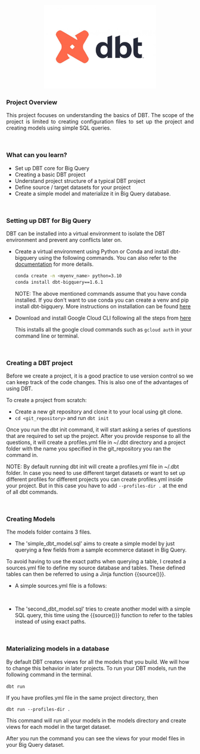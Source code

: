 <p align="center"><img src="https://github.com/saiakhilgolla/DBT/blob/main/assests/DBT%20logo.jpg" width="300px"></p>

<h3>Project Overview</h3>
<p align = "justify">This project focuses on understanding the basics of DBT. The scope of the project is limited to creating configuration files to set up the project and creating models using simple SQL queries. <p>

<img src = "https://img.shields.io/badge/-red?style=for-the-badge" width="1500px" height="1px">

### What can you learn?

- Set up DBT core for Big Query
- Creating a basic DBT project
- Understand project structure of a typical DBT project
- Define source / target datasets for your project
- Create a simple model and materialize it in Big Query database.

<img src = "https://img.shields.io/badge/-red?style=for-the-badge" width="1500px" height="1px">

### Setting up DBT for Big Query
DBT can be installed into a virtual environment to isolate the DBT environment and prevent any conflicts later on.

- Create a virtual environment using Python or Conda and install dbt-bigquery using the following commands. You can also refer to the [documentation](https://docs.getdbt.com/docs/core/connect-data-platform/bigquery-setup) for more details.

	``` bash
	conda create -n <myenv_name> python=3.10
	conda install dbt-bigquery==1.6.1
	```
	NOTE: The above mentioned commands assume that you have conda installed. If you don't want to use conda you can create a venv and pip install dbt-bigquery. More instructions on installation can be found [here](https://docs.getdbt.com/docs/core/installation-overview)

- Download and install Google Cloud CLI following all the steps from [here](https://cloud.google.com/sdk/docs/install)

    This installs all the google cloud commands such as `gcloud auth` in your command line or terminal.

<img src = "https://img.shields.io/badge/-red?style=for-the-badge" width="1500px" height="1px">

### Creating a DBT project
Before we create a project, it is a good practice to use version control so we can keep track of the code changes. This is also one of the advantages of using DBT.

To create a project from scratch:
- Create a new git repository and clone it to your local using git clone.
- `cd <git_repository>` and run `dbt init`

Once you run the dbt init command, it will start asking a series of questions that are required to set up the project. After you provide response to all the questions, it will create a profiles.yml file in ~/.dbt directory and a project folder with the name you specified in the git_repository you ran the command in.

NOTE: By default running dbt init will create a profiles.yml file in ~/.dbt folder. In case you need to use different target datasets or want to set up different profiles for different projects you can create profiles.yml inside your project. But in this case you have to add `--profiles-dir .` at the end of all dbt commands.

<img src = "https://img.shields.io/badge/-red?style=for-the-badge" width="1500px" height="1px">

### Creating Models
The models folder contains 3 files.

- The 'simple_dbt_model.sql' aims to create a simple model by just querying a few fields from a sample ecommerce dataset in Big Query.

To avoid having to use the exact paths when querying a table, I created a sources.yml file to define my source database and tables. These defined tables can then be referred to using a Jinja function {{source()}}.

- A simple sources.yml file is a follows:
<image>

- The 'second_dbt_model.sql' tries to create another model with a simple SQL query, this time using the {{source()}} function to refer to the tables instead of using exact paths.

<img src = "https://img.shields.io/badge/-red?style=for-the-badge" width="1500px" height="1px">

### Materializing models in a database

By default DBT creates views for all the models that you build. We will how to change this behavior in later projects. To run your DBT models, run the following command in the terminal.

`dbt run`

If you have profiles.yml file in the same project directory, then
```
dbt run --profiles-dir .
```
This command will run all your models in the models directory and create views for each model in the target dataset.

After you run the command you can see the views for your model files in your Big Query dataset.

